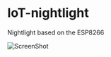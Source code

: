 # IoT-nightlight
Nightlight based on the ESP8266


![ScreenShot](https://raw.github.com/{username}/{repository}/{branch}/assets/IMG_20161001_112014.jpg)
